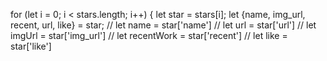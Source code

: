 for (let i = 0; i < stars.length; i++) {
                                let star = stars[i];
                                let {name, img_url, recent, url, like} = star;
                            //    let name = star['name']
                            //    let url = star['url']
                            //    let imgUrl = star['img_url']
                            //    let recentWork = star['recent']
                            //    let like = star['like']
